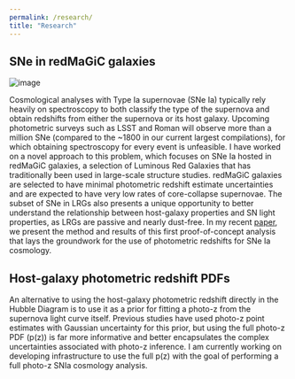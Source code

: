 ```yaml
---
permalink: /research/
title: "Research"
---
```


## SNe in redMaGiC galaxies
![image](/assets/img/HDs_data_beta2.png)

Cosmological analyses with Type Ia supernovae (SNe Ia) typically rely heavily on spectroscopy to both classify the type of the supernova and obtain redshifts from either the supernova or its host galaxy. Upcoming photometric surveys such as LSST and Roman will observe more than a million SNe (compared to the ~1800 in our current largest compilations), for which obtaining spectroscopy for every event is unfeasible. I have worked on a novel approach to this problem, which focuses on SNe Ia hosted in redMaGiC galaxies, a selection of Luminous Red Galaxies that has traditionally been used in large-scale structure studies. redMaGiC galaxies are selected to have minimal photometric redshift estimate uncertainties and are expected to have very low rates of core-collapse supernovae. The subset of SNe in LRGs also presents a unique opportunity to better understand the relationship between host-galaxy properties and SN light properties, as LRGs are passive and nearly dust-free. In my recent [paper](https://arxiv.org/abs/2202.10480), we present the method and results of this first proof-of-concept analysis that lays the groundwork for the use of photometric redshifts for SNe Ia cosmology.

## Host-galaxy photometric redshift PDFs

An alternative to using the host-galaxy photometric redshift directly in the Hubble Diagram is to use it as a prior for fitting a photo-z from the supernova light curve itself. Previous studies have used photo-z point estimates with Gaussian uncertainty for this prior, but using the full photo-z PDF (p(z)) is far more informative and better encapsulates the complex uncertainties associated with photo-z inference. I am currently working on developing infrastructure to use the full p(z) with the goal of performing a full photo-z SNIa cosmology analysis.

